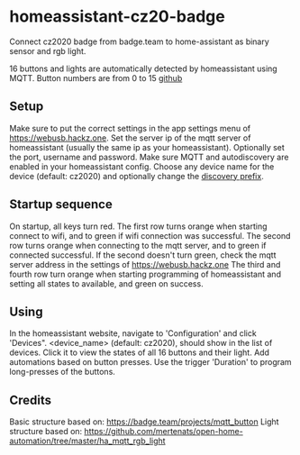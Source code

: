 # homeassistant-cz20-badge
Connect cz2020 badge from badge.team to home-assistant as binary sensor and rgb light.

16 buttons and lights are automatically detected by homeassistant using MQTT.
Button numbers are from 0 to 15
[github](https://github.com/JeroenvO/homeassistant-cz20-badge)

## Setup
Make sure to put the correct settings in the app settings menu of https://webusb.hackz.one. 
Set the server ip of the mqtt server of homeassistant (usually the same ip as your homeassistant). Optionally set the port, username and password.
Make sure MQTT and autodiscovery are enabled in your homeassistant config.
Choose any device name for the device (default: cz2020) and optionally change the [discovery prefix](https://www.home-assistant.io/docs/mqtt/discovery/#discovery_prefix).

## Startup sequence
On startup, all keys turn red. The first row turns orange when starting connect to wifi, and to green if wifi connection was successful.
The second row turns orange when connecting to the mqtt server, and to green if connected successful.
If the second doesn't turn green, check the mqtt server address in the settings of https://webusb.hackz.one
The third and fourth row turn orange when starting programming of homeassistant and setting all states to available, and green on success.

## Using
In the homeassistant website, navigate to 'Configuration' and click 'Devices". <device_name> (default: cz2020), should show in the list of devices. 
Click it to view the states of all 16 buttons and their light. Add automations based on button presses. Use the trigger 'Duration' to program long-presses of the buttons.

## Credits

Basic structure based on: https://badge.team/projects/mqtt_button
Light structure based on: https://github.com/mertenats/open-home-automation/tree/master/ha_mqtt_rgb_light